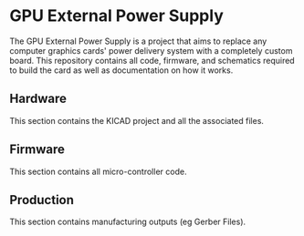 # GPU External Power Supply

The GPU External Power Supply is a project that aims to replace any computer graphics cards' power delivery system with a completely custom board. This repository contains all code, firmware, and schematics required to build the card as well as documentation on how it works.

## Hardware

This section contains the KICAD project and all the associated files.

## Firmware

This section contains all micro-controller code.

## Production

This section contains manufacturing outputs (eg Gerber Files).
